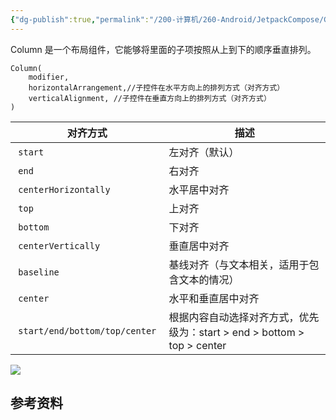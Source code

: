 ```yaml
---
{"dg-publish":true,"permalink":"/200-计算机/260-Android/JetpackCompose/Column/","tags":["JetpackCompose/布局组件"],"noteIcon":""}
---
```


Column 是一个布局组件，它能够将里面的子项按照从上到下的顺序垂直排列。

```
Column(  
	modifier,
	horizontalArrangement,//子控件在水平方向上的排列方式（对齐方式）
	verticalAlignment, //子控件在垂直方向上的排列方式（对齐方式）
)
```

| 对齐方式 | 描述 |
| ----------------------------- | ------------------------------------------------ |
| `start` | 左对齐（默认） |
| `end` | 右对齐 |
| `centerHorizontally` | 水平居中对齐 |
| `top` | 上对齐 |
| `bottom` | 下对齐 | 
| `centerVertically` | 垂直居中对齐 |
| `baseline` | 基线对齐（与文本相关，适用于包含文本的情况） |
| `center` | 水平和垂直居中对齐 | 
| `start/end/bottom/top/center` | 根据内容自动选择对齐方式，优先级为：start > end > bottom > top > center |

![](https://i.imgur.com/WqLTfri.png)



## 参考资料